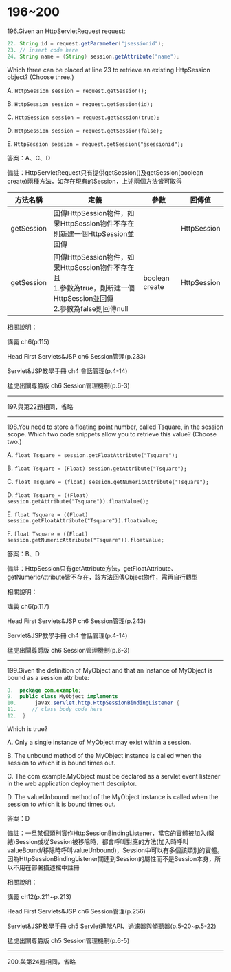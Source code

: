196~200
========================

196.Given an HttpServletRequest request: 

```java
22. String id = request.getParameter("jsessionid"); 
23. // insert code here 
24. String name = (String) session.getAttribute("name"); 
```

Which three can be placed at line 23 to retrieve an existing HttpSession object? (Choose three.)

A.   `HttpSession session = request.getSession(); `

B.   `HttpSession session = request.getSession(id); `

C.   `HttpSession session = request.getSession(true);` 

D.   `HttpSession session = request.getSession(false);`

E.   `HttpSession session = request.getSession("jsessionid");`

<!--sec data-title="解析" data-id="section196_2" data-collapse=true ces-->
答案：A、C、D

備註：HttpServletRequest只有提供getSession()及getSession(boolean create)兩種方法，如存在現有的Session，上述兩個方法皆可取得

| 方法名稱 | 定義 |  參數 |  回傳值 |
| ----- | ----- | ----- | ----- |
|getSession|回傳HttpSession物件，如果HttpSession物件不存在則新建一個HttpSession並回傳||HttpSession|
|getSession|回傳HttpSession物件，如果HttpSession物件不存在且<br>1.參數為true，則新建一個HttpSession並回傳<br>2.參數為false則回傳null|boolean create|HttpSession|

相關說明：

講義 ch6(p.115)

Head First Servlets&JSP ch6 Session管理(p.233)

Servlet&JSP教學手冊 ch4 會話管理(p.4-14)

猛虎出閘尊爵版 ch6 Session管理機制(p.6-3)
<!--endsec-->

---
197.與第22題相同，省略

---
198.You need to store a floating point number, called Tsquare, in the session scope. Which two code snippets allow you to retrieve this value?  (Choose two.)

A.   `float Tsquare = session.getFloatAttribute("Tsquare"); `

B.   `float Tsquare = (Float) session.getAttribute("Tsquare"); `

C.   `float Tsquare = (float) session.getNumericAttribute("Tsquare"); `

D.   `float Tsquare = ((Float) session.getAttribute("Tsquare")).floatValue();` 

E.   `float Tsquare = ((Float) session.getFloatAttribute("Tsquare")).floatValue; `

F.   `float Tsquare = ((Float) session.getNumericAttribute("Tsquare")).floatValue;`

<!--sec data-title="解析" data-id="section198_2" data-collapse=true ces-->
答案：B、D

備註：HttpSession只有getAttribute方法，getFloatAttribute、getNumericAttribute皆不存在，該方法回傳Object物件，需再自行轉型

相關說明：

講義 ch6(p.117)

Head First Servlets&JSP ch6 Session管理(p.243)

Servlet&JSP教學手冊 ch4 會話管理(p.4-14)

猛虎出閘尊爵版 ch6 Session管理機制(p.6-3)
<!--endsec-->

---
199.Given the definition of MyObject and that an instance of MyObject is bound as a session attribute: 

```java
8.  package com.example; 
9.  public class MyObject implements 
10.      javax.servlet.http.HttpSessionBindingListener { 
11.     // class body code here 
12.  } 
```

Which is true?

A.   Only a single instance of MyObject may exist within a session. 

B.   The unbound method of the MyObject instance is called when the session to which it is bound times out. 

C.   The com.example.MyObject must be declared as a servlet event listener in the web application deployment descriptor. 

D.   The valueUnbound method of the MyObject instance is called when the session to which it is bound times out.

<!--sec data-title="解析" data-id="section199_2" data-collapse=true ces-->
答案：D

備註：一旦某個類別實作HttpSessionBindingListener，當它的實體被加入(繫結)Session或從Session被移除時，都會呼叫對應的方法(加入時呼叫valueBound/移除時呼叫valueUnbound)，Session中可以有多個該類別的實體。因為HttpSessionBindingListener關連到Session的屬性而不是Session本身，所以不用在部署描述檔中註冊

相關說明：

講義 ch12(p.211~p.213)

Head First Servlets&JSP ch6 Session管理(p.256)

Servlet&JSP教學手冊 ch5 Servlet進階API、過濾器與傾聽器(p.5-20~p.5-22)

猛虎出閘尊爵版 ch5 Session管理機制(p.6-5)
<!--endsec-->

---
200.與第24題相同，省略

